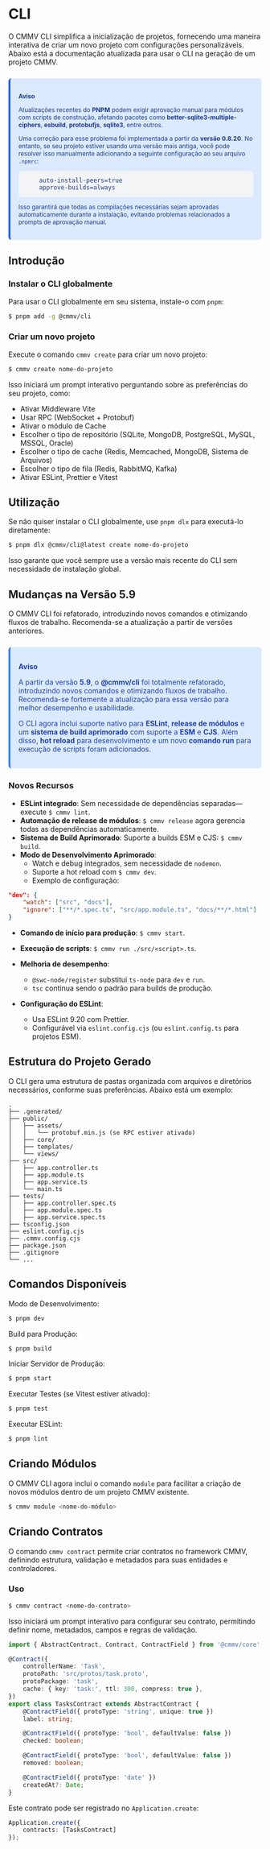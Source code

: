# CLI

O CMMV CLI simplifica a inicialização de projetos, fornecendo uma maneira interativa de criar um novo projeto com configurações personalizáveis. Abaixo está a documentação atualizada para usar o CLI na geração de um projeto CMMV.

<div style="
    background-color: #DBEAFE;
    border-left: 4px solid #2563EB;
    color: #1E3A8A;
    padding: 1rem;
    border-radius: 0.375rem;
    margin: 1.5rem 0;
    font-size: 12px;
">
    <p style="font-weight: bold; margin-bottom: 0.5rem;">Aviso</p>
    <p>
        Atualizações recentes do <strong>PNPM</strong> podem exigir aprovação manual para módulos com scripts de construção, afetando pacotes como
        <strong>better-sqlite3-multiple-ciphers</strong>, <strong>esbuild</strong>, <strong>protobufjs</strong>, <strong>sqlite3</strong>, entre outros.
    </p>
    <p>
        Uma correção para esse problema foi implementada a partir da <strong>versão 0.8.20</strong>. No entanto, se seu projeto estiver usando uma versão mais antiga,
        você pode resolver isso manualmente adicionando a seguinte configuração ao seu arquivo <code>.npmrc</code>:
    </p>
    <pre style="
        background-color: #F3F4F6;
        padding: 0.75rem;
        border-radius: 0.375rem;
        overflow-x: auto;
    ">
    auto-install-peers=true
    approve-builds=always</pre>
    <p>
        Isso garantirá que todas as compilações necessárias sejam aprovadas automaticamente durante a instalação, evitando problemas relacionados a prompts de aprovação manual.
    </p>
</div>

## Introdução

### Instalar o CLI globalmente

Para usar o CLI globalmente em seu sistema, instale-o com `pnpm`:

```bash
$ pnpm add -g @cmmv/cli
```

### Criar um novo projeto

Execute o comando `cmmv create` para criar um novo projeto:

```bash
$ cmmv create nome-do-projeto
```

Isso iniciará um prompt interativo perguntando sobre as preferências do seu projeto, como:

* Ativar Middleware Vite
* Usar RPC (WebSocket + Protobuf)
* Ativar o módulo de Cache
* Escolher o tipo de repositório (SQLite, MongoDB, PostgreSQL, MySQL, MSSQL, Oracle)
* Escolher o tipo de cache (Redis, Memcached, MongoDB, Sistema de Arquivos)
* Escolher o tipo de fila (Redis, RabbitMQ, Kafka)
* Ativar ESLint, Prettier e Vitest

## Utilização

Se não quiser instalar o CLI globalmente, use `pnpm dlx` para executá-lo diretamente:

```bash
$ pnpm dlx @cmmv/cli@latest create nome-do-projeto
```

Isso garante que você sempre use a versão mais recente do CLI sem necessidade de instalação global.

## Mudanças na Versão 5.9

O CMMV CLI foi refatorado, introduzindo novos comandos e otimizando fluxos de trabalho. Recomenda-se a atualização a partir de versões anteriores.

<div style="
    background-color: #DBEAFE;
    border-left: 4px solid #3B82F6;
    color: #1E40AF;
    padding: 1rem;
    border-radius: 0.375rem;
    margin: 1.5rem 0;
">
    <p style="font-weight: bold; margin-bottom: 0.5rem;">Aviso</p>
    <p>
        A partir da versão <strong>5.9</strong>, o <strong>@cmmv/cli</strong> foi totalmente refatorado, introduzindo novos comandos e otimizando fluxos de trabalho.
        Recomenda-se fortemente a atualização para essa versão para melhor desempenho e usabilidade.
    </p>
    <p>
        O CLI agora inclui suporte nativo para <strong>ESLint</strong>, <strong>release de módulos</strong> e um <strong>sistema de build aprimorado</strong> com suporte a <strong>ESM</strong> e <strong>CJS</strong>.
        Além disso, <strong>hot reload</strong> para desenvolvimento e um novo <strong>comando run</strong> para execução de scripts foram adicionados.
    </p>
</div>

### Novos Recursos

* **ESLint integrado**: Sem necessidade de dependências separadas—execute `$ cmmv lint`.
* **Automação de release de módulos**: `$ cmmv release` agora gerencia todas as dependências automaticamente.
* **Sistema de Build Aprimorado**: Suporte a builds ESM e CJS: `$ cmmv build`.
* **Modo de Desenvolvimento Aprimorado**:
    * Watch e debug integrados, sem necessidade de `nodemon`.
    * Suporte a hot reload com `$ cmmv dev`.
    * Exemplo de configuração:

```json
"dev": {
    "watch": ["src", "docs"],
    "ignore": ["**/*.spec.ts", "src/app.module.ts", "docs/**/*.html"]
}
```

* **Comando de início para produção**: `$ cmmv start`.
* **Execução de scripts**: `$ cmmv run ./src/<script>.ts`.
* **Melhoria de desempenho**:
    * `@swc-node/register` substitui `ts-node` para `dev` e `run`.
    * `tsc` continua sendo o padrão para builds de produção.

* **Configuração do ESLint**:
    * Usa ESLint 9.20 com Prettier.
    * Configurável via `eslint.config.cjs` (ou `eslint.config.ts` para projetos ESM).

## Estrutura do Projeto Gerado

O CLI gera uma estrutura de pastas organizada com arquivos e diretórios necessários, conforme suas preferências. Abaixo está um exemplo:

```
.
├── .generated/
├── public/
│   ├── assets/
│   │   └── protobuf.min.js (se RPC estiver ativado)
│   ├── core/
│   ├── templates/
│   └── views/
├── src/
│   ├── app.controller.ts
│   ├── app.module.ts
│   ├── app.service.ts
│   └── main.ts
├── tests/
│   ├── app.controller.spec.ts
│   ├── app.module.spec.ts
│   ├── app.service.spec.ts
├── tsconfig.json
├── eslint.config.cjs
├── .cmmv.config.cjs
├── package.json
├── .gitignore
└── ...
```

## Comandos Disponíveis

Modo de Desenvolvimento:

```bash
$ pnpm dev
```

Build para Produção:

```bash
$ pnpm build
```

Iniciar Servidor de Produção:

```bash
$ pnpm start
```

Executar Testes (se Vitest estiver ativado):

```bash
$ pnpm test
```

Executar ESLint:

```bash
$ pnpm lint
```

## Criando Módulos

O CMMV CLI agora inclui o comando `module` para facilitar a criação de novos módulos dentro de um projeto CMMV existente.

```bash
$ cmmv module <nome-do-módulo>
```

## Criando Contratos

O comando `cmmv contract` permite criar contratos no framework CMMV, definindo estrutura, validação e metadados para suas entidades e controladores.

### Uso

```bash
$ cmmv contract <nome-do-contrato>
```

Isso iniciará um prompt interativo para configurar seu contrato, permitindo definir nome, metadados, campos e regras de validação.

```typescript
import { AbstractContract, Contract, ContractField } from '@cmmv/core';

@Contract({
    controllerName: 'Task',
    protoPath: 'src/protos/task.proto',
    protoPackage: 'task',
    cache: { key: 'task:', ttl: 300, compress: true },
})
export class TasksContract extends AbstractContract {
    @ContractField({ protoType: 'string', unique: true })
    label: string;

    @ContractField({ protoType: 'bool', defaultValue: false })
    checked: boolean;

    @ContractField({ protoType: 'bool', defaultValue: false })
    removed: boolean;

    @ContractField({ protoType: 'date' })
    createdAt?: Date;
}
```

Este contrato pode ser registrado no `Application.create`:

```typescript
Application.create({
    contracts: [TasksContract]
});
```
